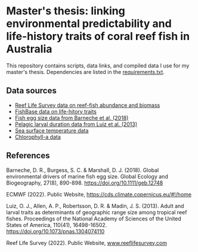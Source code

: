 # Master's thesis: linking environmental predictability and life-history traits of coral reef fish in Australia

This repository contains scripts, data links, and compiled data I use for my master's thesis. Dependencies are listed in the [requirements.txt](https://github.com/codymoly/msc_thesis/blob/main/requirements.txt).

## Data sources

* [Reef Life Survey data on reef-fish abundance and biomass](https://portal.aodn.org.au/search)
* [FishBase data on life-hitory traits](https://www.fishbase.se/search.php)
* [Fish egg size data from Barneche et al. (2018)](https://github.com/dbarneche/fishEggSize/blob/master/data/fishEggsMSData.csv)
* [Pelagic larval duration data from Luiz et al. (2013)](https://doi.org/10.1073/pnas.1304074110)
* [Sea surface temperature data](https://cds.climate.copernicus.eu/cdsapp#!/dataset/satellite-sea-surface-temperature?tab=form)
* [Chlorophyll-a data](https://cds.climate.copernicus.eu/cdsapp#!/dataset/satellite-ocean-colour?tab=form)

## References

Barneche, D. R., Burgess, S. C. & Marshall, D. J. (2018). Global environmental drivers of marine fish egg size. Global Ecology and Biogeography, 27(8), 890-898. https://doi.org/10.1111/geb.12748

ECMWF (2022). Public Website, https://cds.climate.copernicus.eu/#!/home

Luiz, O. J., Allen, A. P., Robertsson, D. R. & Madin, J. S. (2013). Adult and larval traits as determinants of geographic range size among tropical reef fishes. Proceedings of the National Academy of Sciences of the United States of America, 110(41), 16498-16502. https://doi.org/10.1073/pnas.1304074110

Reef Life Survey (2022). Public Website, www.reeflifesurvey.com
